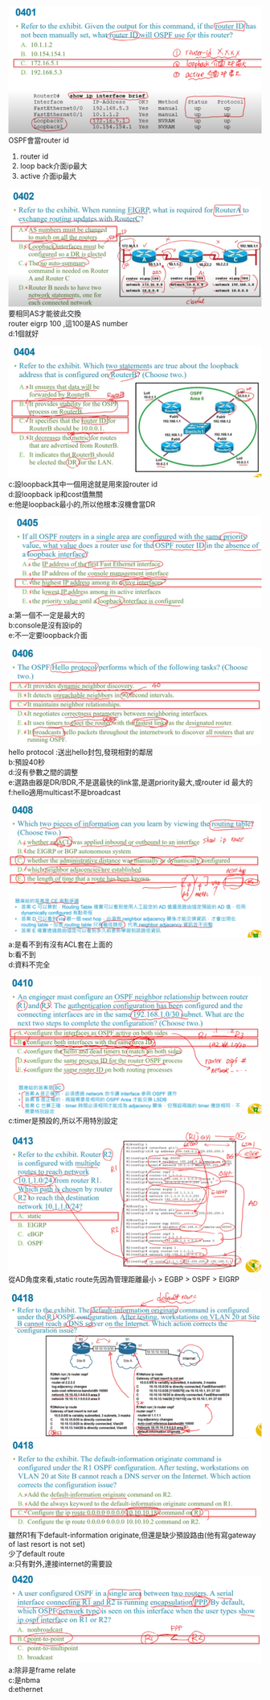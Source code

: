 ![alt text](image.png)
OSPF會當router id  
1. router id   
2. loop back介面ip最大   
3. active  介面ip最大   








































![alt text](image-1.png)
要相同AS才能彼此交換    
router eigrp 100 ,這100是AS number    
d:1個就好  






































![alt text](image-2.png)
c:設loopback其中一個用途就是用來設router id   
d:設loopback ip和cost值無關  
e:他是loopback最小的,所以他根本沒機會當DR   
























![alt text](image-3.png)
a:第一個不一定是最大的   
b:console是沒有設ip的    
e:不一定要loopback介面    























![alt text](image-4.png)
hello protocol :送出hello封包,發現相對的鄰居  
b:預設40秒  
d:沒有參數之間的調整  
e:選路由器是DR/BDR,不是選最快的link當,是選priority最大,或router id 最大的  
f:hello適用multicast不是broadcast    


























![alt text](image-6.png)
a:是看不到有沒有ACL套在上面的  
b:看不到  
d:資料不完全  

























![alt text](image-5.png)
c:timer是預設的,所以不用特別設定  




























![alt text](image-7.png)
從AD角度來看,static route先因為管理距離最小 > EGBP > OSPF > EIGRP  
































![alt text](image-11.png)
![alt text](image-10.png)
雖然R1有下default-information originate,但還是缺少預設路由(他有寫gateway of last resort is not set)    
少了default route  
a:只有對外,連接internet的需要設  










































![alt text](image-8.png)
a:除非是frame relate  
c:是nbma  
d:ethernet



